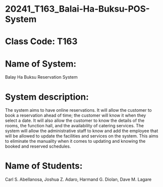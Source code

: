 # 20241_T163_Balai-Ha-Buksu-POS-System
# Class Code: T163
# Name of System:
Balay Ha Buksu Reservation System 

# System description:
The system aims to have online reservations. It will allow the customer to book a reservation
ahead of time; the customer will know it when they select a date. It will also allow the customer
to know the details of the rooms, the function hall, and the availability of catering services. The
system will allow the administrative staff to know and add the employee that will be allowed to
update the facilities and services on the system. This aims to eliminate the manuality when it 
comes to updating and knowing the booked and reserved schedules.

# Name of Students: 
Carl S. Abellanosa, 
Joshua Z. Adaro, 
Harmand G. Diolan, 
Dave M. Lagare
